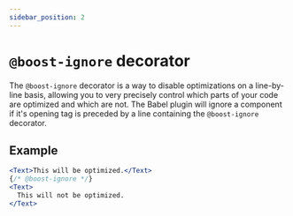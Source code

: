 ```yaml
---
sidebar_position: 2
---
```


# `@boost-ignore` decorator

The `@boost-ignore` decorator is a way to disable optimizations on a line-by-line basis, allowing you to very precisely control which parts of your code are optimized and which are not. The Babel plugin will ignore a component if it's opening tag is preceded by a line containing the `@boost-ignore` decorator.

## Example

```jsx
<Text>This will be optimized.</Text>
{/* @boost-ignore */}
<Text>
  This will not be optimized.
</Text>
```
